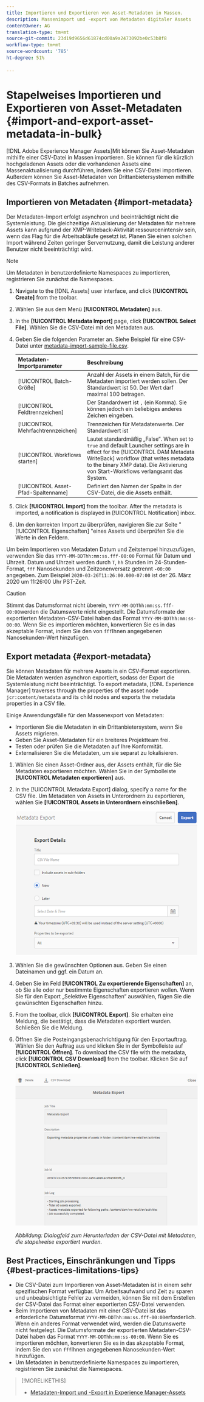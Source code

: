 ```yaml
---
title: Importieren und Exportieren von Asset-Metadaten in Massen.
description: Massenimport und -export von Metadaten digitaler Assets
contentOwner: AG
translation-type: tm+mt
source-git-commit: 23d19d9656d61874cd00a9a2473092be0c53b8f8
workflow-type: tm+mt
source-wordcount: '785'
ht-degree: 51%

---
```



# Stapelweises Importieren und Exportieren von Asset-Metadaten  {#import-and-export-asset-metadata-in-bulk}

[!DNL Adobe Experience Manager Assets]Mit können Sie Asset-Metadaten mithilfe einer CSV-Datei in Massen importieren. Sie können für die kürzlich hochgeladenen Assets oder die vorhandenen Assets eine Massenaktualisierung durchführen, indem Sie eine CSV-Datei importieren. Außerdem können Sie Asset-Metadaten von Drittanbietersystemen mithilfe des CSV-Formats in Batches aufnehmen.

## Importieren von Metadaten   {#import-metadata}

Der Metadaten-Import erfolgt asynchron und beeinträchtigt nicht die Systemleistung. Die gleichzeitige Aktualisierung der Metadaten für mehrere Assets kann aufgrund der XMP-Writeback-Aktivität ressourcenintensiv sein, wenn das Flag für die Arbeitsabläufe gesetzt ist. Planen Sie einen solchen Import während Zeiten geringer Servernutzung, damit die Leistung anderer Benutzer nicht beeinträchtigt wird.

>[!NOTE]
>
>Um Metadaten in benutzerdefinierte Namespaces zu importieren, registrieren Sie zunächst die Namespaces.

1. Navigate to the [!DNL Assets] user interface, and click **[!UICONTROL Create]** from the toolbar.
1. Wählen Sie aus dem Menü **[!UICONTROL Metadaten]** aus.
1. In the **[!UICONTROL Metadata Import]** page, click **[!UICONTROL Select File]**. Wählen Sie die CSV-Datei mit den Metadaten aus.
1. Geben Sie die folgenden Parameter an. Siehe Beispiel für eine CSV-Datei unter [metadata-import-sample-file.csv](assets/metadata-import-sample-file.csv).

   | Metadaten-Importparameter | Beschreibung |
   |:---|:---|
   | [!UICONTROL Batch-Größe] | Anzahl der Assets in einem Batch, für die Metadaten importiert werden sollen. Der Standardwert ist 50. Der Wert darf maximal 100 betragen. |
   | [!UICONTROL Feldtrennzeichen] | Der Standardwert ist `,` (ein Komma). Sie können jedoch ein beliebiges anderes Zeichen eingeben. |
   | [!UICONTROL Mehrfachtrennzeichen] | Trennzeichen für Metadatenwerte. Der Standardwert ist `|`. |
   | [!UICONTROL Workflows starten] | Lautet standardmäßig „False“. When set to `true` and default Launcher settings are in effect for the [!UICONTROL DAM Metadata WriteBack] workflow (that writes metadata to the binary XMP data). Die Aktivierung von Start-Workflows verlangsamt das System. |
   | [!UICONTROL Asset-Pfad-Spaltenname] | Definiert den Namen der Spalte in der CSV-Datei, die die Assets enthält. |

1. Click **[!UICONTROL Import]** from the toolbar. After the metadata is imported, a notification is displayed in [!UICONTROL Notification] inbox.

1. Um den korrekten Import zu überprüfen, navigieren Sie zur Seite &quot; [!UICONTROL Eigenschaften] &quot;eines Assets und überprüfen Sie die Werte in den Feldern.

Um beim Importieren von Metadaten Datum und Zeitstempel hinzuzufügen, verwenden Sie das `YYYY-MM-DDThh:mm:ss.fff-00:00` Format für Datum und Uhrzeit. Datum und Uhrzeit werden durch `T`, `hh` Stunden im 24-Stunden-Format, `fff` Nanosekunden und Zeitzonenversatz getrennt `-00:00` angegeben. Zum Beispiel `2020-03-26T11:26:00.000-07:00` ist der 26. März 2020 um 11:26:00 Uhr PST-Zeit.

>[!CAUTION]
>
>Stimmt das Datumsformat nicht überein, `YYYY-MM-DDThh:mm:ss.fff-00:00`werden die Datumswerte nicht eingestellt. Die Datumsformate der exportierten Metadaten-CSV-Datei haben das Format `YYYY-MM-DDThh:mm:ss-00:00`. Wenn Sie es importieren möchten, konvertieren Sie es in das akzeptable Format, indem Sie den von `fff`Ihnen angegebenen Nanosekunden-Wert hinzufügen.

## Export metadata {#export-metadata}

Sie können Metadaten für mehrere Assets in ein CSV-Format exportieren. Die Metadaten werden asynchron exportiert, sodass der Export die Systemleistung nicht beeinträchtigt. To export metadata, [!DNL Experience Manager] traverses through the properties of the asset node `jcr:content/metadata` and its child nodes and exports the metadata properties in a CSV file.

Einige Anwendungsfälle für den Massenexport von Metadaten:

* Importieren Sie die Metadaten in ein Drittanbietersystem, wenn Sie Assets migrieren.
* Geben Sie Asset-Metadaten für ein breiteres Projektteam frei.
* Testen oder prüfen Sie die Metadaten auf Ihre Konformität.
* Externalisieren Sie die Metadaten, um sie separat zu lokalisieren.

1. Wählen Sie einen Asset-Ordner aus, der Assets enthält, für die Sie Metadaten exportieren möchten. Wählen Sie in der Symbolleiste **[!UICONTROL Metadaten exportieren]** aus.

1. In the [!UICONTROL Metadata Export] dialog, specify a name for the CSV file. Um Metadaten von Assets in Unterordnern zu exportieren, wählen Sie **[!UICONTROL Assets in Unterordnern einschließen]**.

   ![Benutzeroberfläche und Optionen zum Exportieren von Metadaten aller Assets in einem Ordner](assets/export_metadata_page.png "Benutzeroberfläche und Optionen zum Exportieren von Metadaten aller Assets in einem Ordner")

1. Wählen Sie die gewünschten Optionen aus. Geben Sie einen Dateinamen und ggf. ein Datum an.

1. Geben Sie im Feld **[!UICONTROL Zu exportierende Eigenschaften]** an, ob Sie alle oder nur bestimmte Eigenschaften exportieren wollen. Wenn Sie für den Export „Selektive Eigenschaften“ auswählen, fügen Sie die gewünschten Eigenschaften hinzu.

1. From the toolbar, click **[!UICONTROL Export]**. Sie erhalten eine Meldung, die bestätigt, dass die Metadaten exportiert wurden. Schließen Sie die Meldung.

1. Öffnen Sie die Posteingangsbenachrichtigung für den Exportauftrag. Wählen Sie den Auftrag aus und klicken Sie in der Symbolleiste auf **[!UICONTROL Öffnen]**. To download the CSV file with the metadata, click **[!UICONTROL CSV Download]** from the toolbar. Klicken Sie auf **[!UICONTROL Schließen]**.

   ![Dialogfeld zum Herunterladen der CSV-Datei mit Metadaten, die stapelweise exportiert wurden](assets/csv_download.png)

   *Abbildung: Dialogfeld zum Herunterladen der CSV-Datei mit Metadaten, die stapelweise exportiert wurden.*

## Best Practices, Einschränkungen und Tipps {#best-practices-limitations-tips}

* Die CSV-Datei zum Importieren von Asset-Metadaten ist in einem sehr spezifischen Format verfügbar. Um Arbeitsaufwand und Zeit zu sparen und unbeabsichtigte Fehler zu vermeiden, können Sie mit dem Erstellen der CSV-Datei das Format einer exportierten CSV-Datei verwenden.
* Beim Importieren von Metadaten mit einer CSV-Datei ist das erforderliche Datumsformat `YYYY-MM-DDThh:mm:ss.fff-00:00`erforderlich. Wenn ein anderes Format verwendet wird, werden die Datumswerte nicht festgelegt. Die Datumsformate der exportierten Metadaten-CSV-Datei haben das Format `YYYY-MM-DDThh:mm:ss-00:00`. Wenn Sie es importieren möchten, konvertieren Sie es in das akzeptable Format, indem Sie den von `fff`Ihnen angegebenen Nanosekunden-Wert hinzufügen.
* Um Metadaten in benutzerdefinierte Namespaces zu importieren, registrieren Sie zunächst die Namespaces.

>[!MORELIKETHIS]
>
>* [Metadaten-Import und -Export in Experience Manager-Assets](https://docs.adobe.com/content/help/en/experience-manager-learn/assets/metadata/metadata-import-feature-video-use.html)

